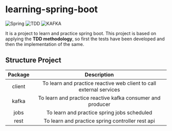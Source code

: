 # learning-spring-boot

![Spring](https://img.shields.io/badge/Spring-00C800)
![TDD](https://img.shields.io/badge/TDD-8200C8)
![KAFKA](https://img.shields.io/badge/Kafka-27BBB2)

It is a project to learn and practice spring boot. This project is based on applying the **TDD methodology**, so first
the tests have been developed and then the implementation of the same.

## Structure Project

| **Package** |                           **Description**                           |
|:-----------:|:-------------------------------------------------------------------:|
|   client    | To learn and practice reactive web client to call external services |
|    kafka    |     To learn and practice reactive kafka consumer and producer      |
|    jobs     |             To learn and practice spring jobs scheduled             |
|    rest     |          To learn and practice spring controller rest api           |
